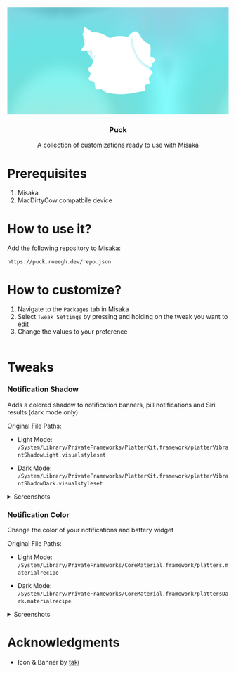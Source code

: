 <div align="center">
  <a href="https://github.com/roeegh/Puck">
    <img src="assets/Banner.png" alt="Logo">
  </a>
  
  <h3 align="center">Puck</h3>
  <p align="center">
    A collection of customizations ready to use with Misaka
  </p>
</div>

# Prerequisites

1. Misaka
2. MacDirtyCow compatbile device

# How to use it?

Add the following repository to Misaka:

```
https://puck.roeegh.dev/repo.json
```

# How to customize?

1. Navigate to the `Packages` tab in Misaka
2. Select `Tweak Settings` by pressing and holding on the tweak you want to edit
3. Change the values to your preference
   <br></br>

# Tweaks

### Notification Shadow

Adds a colored shadow to notification banners, pill notifications and Siri results (dark mode only)

Original File Paths:

-   Light Mode: `/System/Library/PrivateFrameworks/PlatterKit.framework/platterVibrantShadowLight.visualstyleset`

-   Dark Mode: `/System/Library/PrivateFrameworks/PlatterKit.framework/platterVibrantShadowDark.visualstyleset`

<details><summary>Screenshots</summary>

|                        Banner (Light)                        |                        Banner (Dark)                        | Pill (Light)                                               | Pill (Dark)                                               | Siri                                               |
| :----------------------------------------------------------: | :---------------------------------------------------------: | ---------------------------------------------------------- | --------------------------------------------------------- | -------------------------------------------------- |
| ![](/Tweaks/Notification%20Shadow/Images/Light%20Banner.png) | ![](/Tweaks/Notification%20Shadow/Images/Dark%20Banner.png) | ![](/Tweaks/Notification%20Shadow/Images/Light%20Pill.png) | ![](/Tweaks/Notification%20Shadow/Images/Dark%20Pill.png) | ![](/Tweaks/Notification%20Shadow/Images/Siri.png) |

</details>

### Notification Color

Change the color of your notifications and battery widget

Original File Paths:

-   Light Mode: `/System/Library/PrivateFrameworks/CoreMaterial.framework/platters.materialrecipe`

-   Dark Mode: `/System/Library/PrivateFrameworks/CoreMaterial.framework/plattersDark.materialrecipe`

<details><summary>Screenshots</summary>

|                        Notification Center (Light)                         |                        Notification Center (Dark)                         | Notification Banner (Light)                                                | Notification Banner (Dark)                                                | Battery Widget (Light)                                                | Battery Widget (Dark)                                                |
| :------------------------------------------------------------------------: | :-----------------------------------------------------------------------: | -------------------------------------------------------------------------- | ------------------------------------------------------------------------- | --------------------------------------------------------------------- | -------------------------------------------------------------------- |
| ![](/Tweaks/Notification%20Color/Images/Light%20Notification%20Center.png) | ![](/Tweaks/Notification%20Color/Images/Dark%20Notification%20Center.png) | ![](/Tweaks/Notification%20Color/Images/Light%20Notification%20Banner.png) | ![](/Tweaks/Notification%20Color/Images/Dark%20Notification%20Banner.png) | ![](/Tweaks/Notification%20Color/Images/Light%20Battery%20Widget.png) | ![](/Tweaks/Notification%20Color/Images/Dark%20Battery%20Widget.png) |

</details>

# Acknowledgments

-   Icon & Banner by [taki](https://twitter.com/74k1_)
